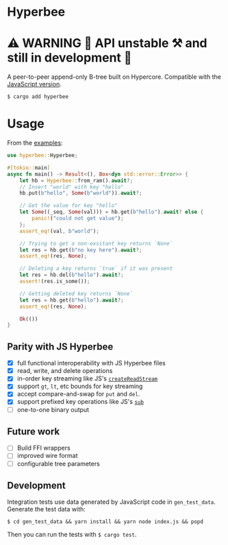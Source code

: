 # Hyperbee
# ⚠️  WARNING 🚧 API unstable ⚒️  and still in development 👷

A peer-to-peer append-only B-tree built on Hypercore. Compatible with the [JavaScript version](https://github.com/holepunchto/hyperbee).
```
$ cargo add hyperbee
```

# Usage

From the [examples](/examples/ram.rs):

```rust
use hyperbee::Hyperbee;

#[tokio::main]
async fn main() -> Result<(), Box<dyn std::error::Error>> {
    let hb = Hyperbee::from_ram().await?;
    // Insert "world" with key "hello"
    hb.put(b"hello", Some(b"world")).await?;

    // Get the value for key "hello"
    let Some((_seq, Some(val))) = hb.get(b"hello").await? else {
        panic!("could not get value");
    };
    assert_eq!(val, b"world");

    // Trying to get a non-exsitant key returns `None`
    let res = hb.get(b"no key here").await?;
    assert_eq!(res, None);

    // Deleting a key returns `true` if it was present
    let res = hb.del(b"hello").await?;
    assert!(res.is_some());

    // Getting deleted key returns `None`
    let res = hb.get(b"hello").await?;
    assert_eq!(res, None);

    Ok(())
}
```

## Parity with JS Hyperbee

- [x] full functional interoperability with JS Hyperbee files
- [x] read, write, and delete operations
- [x] in-order key streaming like JS's [`createReadStream`](https://docs.holepunch.to/building-blocks/hyperbee#const-stream-db.createreadstream-range-options)
- [x] support `gt`, `lt`,  etc bounds for key streaming
- [x] accept compare-and-swap for `put` and `del`.
- [x] support prefixed key operations like JS's [`sub`](https://docs.holepunch.to/building-blocks/hyperbee#const-sub-db.sub-sub-prefix-options)
- [ ] one-to-one binary output

## Future work

- [ ] Build FFI wrappers
- [ ] improved wire format
- [ ] configurable tree parameters

## Development

Integration tests use data generated by JavaScript code in `gen_test_data`. Generate the test data with:
```
$ cd gen_test_data && yarn install && yarn node index.js && popd
```

Then you can run the tests with `$ cargo test`.
